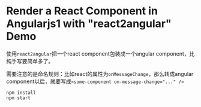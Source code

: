 Render a React Component in Angularjs1 with "react2angular" Demo
================================================================

使用`react2angular`把一个react component包装成一个angular component，比纯手写要简单多了。

需要注意的是命名规则：比如react的属性为`onMessageChange`，那么转成angular component以后，就要写成`<some-component on-message-change="..." />`

```
npm install
npm start
```
